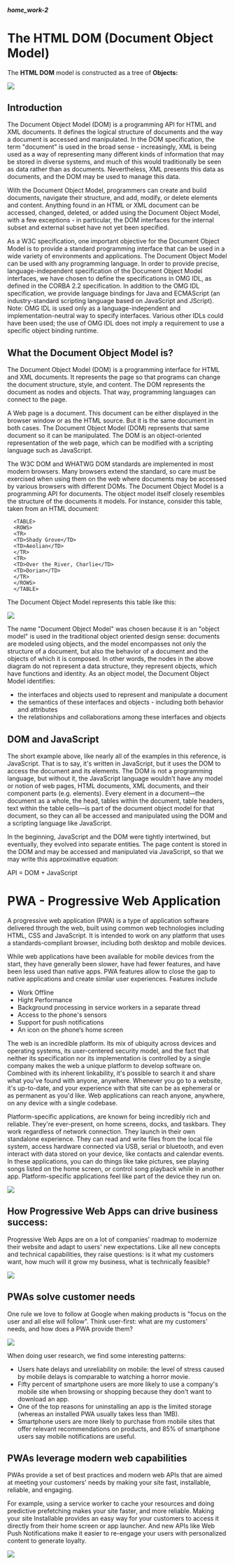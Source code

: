 ##### home_work-2
# The HTML DOM (Document Object Model)
The **HTML DOM** model is constructed as a tree of **Objects:**

<img src="dom.png">

## Introduction
The Document Object Model (DOM) is a programming API for HTML and XML documents. It defines the logical structure of documents and the way a document is accessed and manipulated. In the DOM specification, the term "document" is used in the broad sense - increasingly, XML is being used as a way of representing many different kinds of information that may be stored in diverse systems, and much of this would traditionally be seen as data rather than as documents. Nevertheless, XML presents this data as documents, and the DOM may be used to manage this data.

With the Document Object Model, programmers can create and build documents, navigate their structure, and add, modify, or delete elements and content. Anything found in an HTML or XML document can be accessed, changed, deleted, or added using the Document Object Model, with a few exceptions - in particular, the DOM interfaces for the internal subset and external subset have not yet been specified.

As a W3C specification, one important objective for the Document Object Model is to provide a standard programming interface that can be used in a wide variety of environments and applications. The Document Object Model can be used with any programming language. In order to provide precise, language-independent specification of the Document Object Model interfaces, we have chosen to define the specifications in OMG IDL, as defined in the CORBA 2.2 specification. In addition to the OMG IDL specification, we provide language bindings for Java and ECMAScript (an industry-standard scripting language based on JavaScript and JScript). Note: OMG IDL is used only as a language-independent and implementation-neutral way to specify interfaces. Various other IDLs could have been used; the use of OMG IDL does not imply a requirement to use a specific object binding runtime.
## What the Document Object Model is?
The Document Object Model (DOM) is a programming interface for HTML and XML documents. It represents the page so that programs can change the document structure, style, and content. The DOM represents the document as nodes and objects. That way, programming languages can connect to the page.

A Web page is a document. This document can be either displayed in the browser window or as the HTML source. But it is the same document in both cases. The Document Object Model (DOM) represents that same document so it can be manipulated. The DOM is an object-oriented representation of the web page, which can be modified with a scripting language such as JavaScript.

The W3C DOM and WHATWG DOM standards are implemented in most modern browsers. Many browsers extend the standard, so care must be exercised when using them on the web where documents may be accessed by various browsers with different DOMs.
The Document Object Model is a programming API for documents. The object model itself closely resembles the structure of the documents it models. For instance, consider this table, taken from an HTML document:

      <TABLE>
      <ROWS> 
      <TR> 
      <TD>Shady Grove</TD>
      <TD>Aeolian</TD> 
      </TR> 
      <TR>
      <TD>Over the River, Charlie</TD>
      <TD>Dorian</TD> 
      </TR> 
      </ROWS>
      </TABLE>
    
The Document Object Model represents this table like this:

<img src="dom2.png">

The name "Document Object Model" was chosen because it is an "object model" is used in the traditional object oriented design sense: documents are modeled using objects, and the model encompasses not only the structure of a document, but also the behavior of a document and the objects of which it is composed. In other words, the nodes in the above diagram do not represent a data structure, they represent objects, which have functions and identity. As an object model, the Document Object Model identifies:

- the interfaces and objects used to represent and manipulate a document
- the semantics of these interfaces and objects - including both behavior and attributes
- the relationships and collaborations among these interfaces and objects
## DOM and JavaScript
The short example above, like nearly all of the examples in this reference, is JavaScript. That is to say, it's written in JavaScript, but it uses the DOM to access the document and its elements. The DOM is not a programming language, but without it, the JavaScript language wouldn't have any model or notion of web pages, HTML documents, XML documents, and their component parts (e.g. elements). Every element in a document—the document as a whole, the head, tables within the document, table headers, text within the table cells—is part of the document object model for that document, so they can all be accessed and manipulated using the DOM and a scripting language like JavaScript.

In the beginning, JavaScript and the DOM were tightly intertwined, but eventually, they evolved into separate entities. The page content is stored in the DOM and may be accessed and manipulated via JavaScript, so that we may write this approximative equation:

API = DOM + JavaScript



# PWA - Progressive Web Application
A progressive web application (PWA) is a type of application software delivered through the web, built using common web technologies including HTML, CSS and JavaScript. It is intended to work on any platform that uses a standards-compliant browser, including both desktop and mobile devices.

While web applications have been available for mobile devices from the start, they have generally been slower, have had fewer features, and have been less used than native apps. PWA features allow to close the gap to native applications and create similar user experiences. Features include

- Work Offline
- Hight Performance
- Background processing in service workers in a separate thread
- Access to the phone's sensors
- Support for push notifications
- An icon on the phone‘s home screen

The web is an incredible platform. Its mix of ubiquity across devices and operating systems, its user-centered security model, and the fact that neither its specification nor its implementation is controlled by a single company makes the web a unique platform to develop software on. Combined with its inherent linkability, it's possible to search it and share what you've found with anyone, anywhere. Whenever you go to a website, it's up-to-date, and your experience with that site can be as ephemeral or as permanent as you'd like. Web applications can reach anyone, anywhere, on any device with a single codebase.

Platform-specific applications, are known for being incredibly rich and reliable. They're ever-present, on home screens, docks, and taskbars. They work regardless of network connection. They launch in their own standalone experience. They can read and write files from the local file system, access hardware connected via USB, serial or bluetooth, and even interact with data stored on your device, like contacts and calendar events. In these applications, you can do things like take pictures, see playing songs listed on the home screen, or control song playback while in another app. Platform-specific applications feel like part of the device they run on.

<img src="pwa.png">

## How Progressive Web Apps can drive business success:
Progressive Web Apps are on a lot of companies' roadmap to modernize their website and adapt to users' new expectations. Like all new concepts and technical capabilities, they raise questions: is it what my customers want, how much will it grow my business, what is technically feasible?

<img src="pwa2.png">

## PWAs solve customer needs
One rule we love to follow at Google when making products is "focus on the user and all else will follow". Think user-first: what are my customers' needs, and how does a PWA provide them?

<img src="pwa3.png">

When doing user research, we find some interesting patterns:

- Users hate delays and unreliability on mobile: the level of stress caused by mobile delays is comparable to watching a horror movie.
- Fifty percent of smartphone users are more likely to use a company's mobile site when browsing or shopping because they don't want to download an app.
- One of the top reasons for uninstalling an app is the limited storage (whereas an installed PWA usually takes less than 1MB).
- Smartphone users are more likely to purchase from mobile sites that offer relevant recommendations on products, and 85% of smartphone users say mobile notifications are useful.

## PWAs leverage modern web capabilities

PWAs provide a set of best practices and modern web APIs that are aimed at meeting your customers' needs by making your site fast, installable, reliable, and engaging.

For example, using a service worker to cache your resources and doing predictive prefetching makes your site faster, and more reliable. Making your site Installable provides an easy way for your customers to access it directly from their home screen or app launcher. And new APIs like Web Push Notifications make it easier to re-engage your users with personalized content to generate loyalty.

<img src="pwa4.png">





